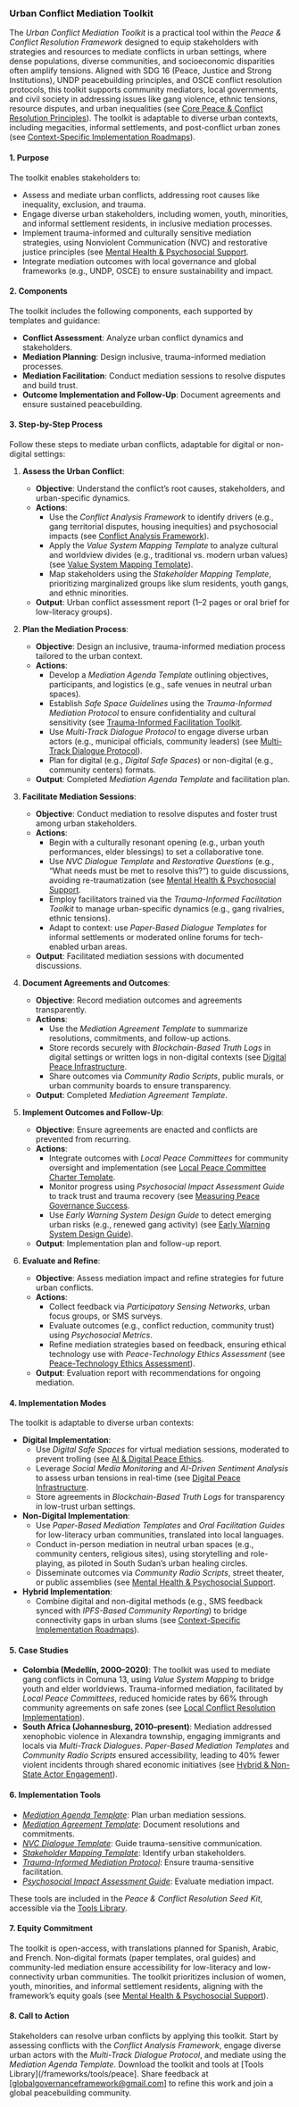 ### Urban Conflict Mediation Toolkit

The *Urban Conflict Mediation Toolkit* is a practical tool within the *Peace & Conflict Resolution Framework* designed to equip stakeholders with strategies and resources to mediate conflicts in urban settings, where dense populations, diverse communities, and socioeconomic disparities often amplify tensions. Aligned with SDG 16 (Peace, Justice and Strong Institutions), UNDP peacebuilding principles, and OSCE conflict resolution protocols, this toolkit supports community mediators, local governments, and civil society in addressing issues like gang violence, ethnic tensions, resource disputes, and urban inequalities (see [Core Peace & Conflict Resolution Principles](/frameworks/docs/implementation/peace#core-principles)). The toolkit is adaptable to diverse urban contexts, including megacities, informal settlements, and post-conflict urban zones (see [Context-Specific Implementation Roadmaps](/frameworks/docs/implementation/peace#context-specific-roadmaps)).

#### 1. Purpose
The toolkit enables stakeholders to:
- Assess and mediate urban conflicts, addressing root causes like inequality, exclusion, and trauma.
- Engage diverse urban stakeholders, including women, youth, minorities, and informal settlement residents, in inclusive mediation processes.
- Implement trauma-informed and culturally sensitive mediation strategies, using Nonviolent Communication (NVC) and restorative justice principles (see [Mental Health & Psychosocial Support](/frameworks/docs/implementation/peace#mental-health]).
- Integrate mediation outcomes with local governance and global frameworks (e.g., UNDP, OSCE) to ensure sustainability and impact.

#### 2. Components
The toolkit includes the following components, each supported by templates and guidance:
- **Conflict Assessment**: Analyze urban conflict dynamics and stakeholders.
- **Mediation Planning**: Design inclusive, trauma-informed mediation processes.
- **Mediation Facilitation**: Conduct mediation sessions to resolve disputes and build trust.
- **Outcome Implementation and Follow-Up**: Document agreements and ensure sustained peacebuilding.

#### 3. Step-by-Step Process
Follow these steps to mediate urban conflicts, adaptable for digital or non-digital settings:

1. **Assess the Urban Conflict**:
   - **Objective**: Understand the conflict’s root causes, stakeholders, and urban-specific dynamics.
   - **Actions**:
     - Use the *Conflict Analysis Framework* to identify drivers (e.g., gang territorial disputes, housing inequities) and psychosocial impacts (see [Conflict Analysis Framework](/frameworks/docs/implementation/peace#conflict-analysis-framework)).
     - Apply the *Value System Mapping Template* to analyze cultural and worldview divides (e.g., traditional vs. modern urban values) (see [Value System Mapping Template](/frameworks/docs/implementation/peace#value-system-mapping-template)).
     - Map stakeholders using the *Stakeholder Mapping Template*, prioritizing marginalized groups like slum residents, youth gangs, and ethnic minorities.
   - **Output**: Urban conflict assessment report (1–2 pages or oral brief for low-literacy groups).

2. **Plan the Mediation Process**:
   - **Objective**: Design an inclusive, trauma-informed mediation process tailored to the urban context.
   - **Actions**:
     - Develop a *Mediation Agenda Template* outlining objectives, participants, and logistics (e.g., safe venues in neutral urban spaces).
     - Establish *Safe Space Guidelines* using the *Trauma-Informed Mediation Protocol* to ensure confidentiality and cultural sensitivity (see [Trauma-Informed Facilitation Toolkit](/frameworks/docs/implementation/peace#trauma-informed-toolkit]).
     - Use *Multi-Track Dialogue Protocol* to engage diverse urban actors (e.g., municipal officials, community leaders) (see [Multi-Track Dialogue Protocol](/frameworks/docs/implementation/peace#multi-track-dialogue-protocol)).
     - Plan for digital (e.g., *Digital Safe Spaces*) or non-digital (e.g., community centers) formats.
   - **Output**: Completed *Mediation Agenda Template* and facilitation plan.

3. **Facilitate Mediation Sessions**:
   - **Objective**: Conduct mediation to resolve disputes and foster trust among urban stakeholders.
   - **Actions**:
     - Begin with a culturally resonant opening (e.g., urban youth performances, elder blessings) to set a collaborative tone.
     - Use *NVC Dialogue Template* and *Restorative Questions* (e.g., “What needs must be met to resolve this?”) to guide discussions, avoiding re-traumatization (see [Mental Health & Psychosocial Support](/frameworks/docs/implementation/peace#mental-health]).
     - Employ facilitators trained via the *Trauma-Informed Facilitation Toolkit* to manage urban-specific dynamics (e.g., gang rivalries, ethnic tensions).
     - Adapt to context: use *Paper-Based Dialogue Templates* for informal settlements or moderated online forums for tech-enabled urban areas.
   - **Output**: Facilitated mediation sessions with documented discussions.

4. **Document Agreements and Outcomes**:
   - **Objective**: Record mediation outcomes and agreements transparently.
   - **Actions**:
     - Use the *Mediation Agreement Template* to summarize resolutions, commitments, and follow-up actions.
     - Store records securely with *Blockchain-Based Truth Logs* in digital settings or written logs in non-digital contexts (see [Digital Peace Infrastructure](/frameworks/docs/implementation/peace#digital-infrastructure]).
     - Share outcomes via *Community Radio Scripts*, public murals, or urban community boards to ensure transparency.
   - **Output**: Completed *Mediation Agreement Template*.

5. **Implement Outcomes and Follow-Up**:
   - **Objective**: Ensure agreements are enacted and conflicts are prevented from recurring.
   - **Actions**:
     - Integrate outcomes with *Local Peace Committees* for community oversight and implementation (see [Local Peace Committee Charter Template](/frameworks/docs/implementation/peace#local-peace-committee-charter-template]).
     - Monitor progress using *Psychosocial Impact Assessment Guide* to track trust and trauma recovery (see [Measuring Peace Governance Success](/frameworks/docs/implementation/peace#measuring-success]).
     - Use *Early Warning System Design Guide* to detect emerging urban risks (e.g., renewed gang activity) (see [Early Warning System Design Guide](/frameworks/docs/implementation/peace#early-warning-system-design-guide)).
   - **Output**: Implementation plan and follow-up report.

6. **Evaluate and Refine**:
   - **Objective**: Assess mediation impact and refine strategies for future urban conflicts.
   - **Actions**:
     - Collect feedback via *Participatory Sensing Networks*, urban focus groups, or SMS surveys.
     - Evaluate outcomes (e.g., conflict reduction, community trust) using *Psychosocial Metrics*.
     - Refine mediation strategies based on feedback, ensuring ethical technology use with *Peace-Technology Ethics Assessment* (see [Peace-Technology Ethics Assessment](/frameworks/docs/implementation/peace#peace-technology-ethics-assessment)).
   - **Output**: Evaluation report with recommendations for ongoing mediation.

#### 4. Implementation Modes
The toolkit is adaptable to diverse urban contexts:
- **Digital Implementation**:
  - Use *Digital Safe Spaces* for virtual mediation sessions, moderated to prevent trolling (see [AI & Digital Peace Ethics](/frameworks/docs/implementation/peace#ai-ethics]).
  - Leverage *Social Media Monitoring* and *AI-Driven Sentiment Analysis* to assess urban tensions in real-time (see [Digital Peace Infrastructure](/frameworks/docs/implementation/peace#digital-infrastructure]).
  - Store agreements in *Blockchain-Based Truth Logs* for transparency in low-trust urban settings.
- **Non-Digital Implementation**:
  - Use *Paper-Based Mediation Templates* and *Oral Facilitation Guides* for low-literacy urban communities, translated into local languages.
  - Conduct in-person mediation in neutral urban spaces (e.g., community centers, religious sites), using storytelling and role-playing, as piloted in South Sudan’s urban healing circles.
  - Disseminate outcomes via *Community Radio Scripts*, street theater, or public assemblies (see [Mental Health & Psychosocial Support](/frameworks/docs/implementation/peace#mental-health]).
- **Hybrid Implementation**:
  - Combine digital and non-digital methods (e.g., SMS feedback synced with *IPFS-Based Community Reporting*) to bridge connectivity gaps in urban slums (see [Context-Specific Implementation Roadmaps](/frameworks/docs/implementation/peace#context-specific-roadmaps)).

#### 5. Case Studies
- **Colombia (Medellín, 2000–2020)**: The toolkit was used to mediate gang conflicts in Comuna 13, using *Value System Mapping* to bridge youth and elder worldviews. Trauma-informed mediation, facilitated by *Local Peace Committees*, reduced homicide rates by 66% through community agreements on safe zones (see [Local Conflict Resolution Implementation](/frameworks/docs/implementation/peace#local-implementation)).
- **South Africa (Johannesburg, 2010–present)**: Mediation addressed xenophobic violence in Alexandra township, engaging immigrants and locals via *Multi-Track Dialogues*. *Paper-Based Mediation Templates* and *Community Radio Scripts* ensured accessibility, leading to 40% fewer violent incidents through shared economic initiatives (see [Hybrid & Non-State Actor Engagement](/frameworks/docs/implementation/peace#non-state-actors)).

#### 6. Implementation Tools
- *[Mediation Agenda Template](/frameworks/tools/peace/mediation-agenda-template-en.pdf)*: Plan urban mediation sessions.
- *[Mediation Agreement Template](/frameworks/tools/peace/mediation-agreement-template-en.pdf)*: Document resolutions and commitments.
- *[NVC Dialogue Template](/frameworks/tools/peace/nvc-dialogue-template-en.pdf)*: Guide trauma-sensitive communication.
- *[Stakeholder Mapping Template](/frameworks/tools/peace/stakeholder-mapping-template-en.pdf)*: Identify urban stakeholders.
- *[Trauma-Informed Mediation Protocol](/frameworks/tools/peace/trauma-informed-mediation-protocol-en.pdf)*: Ensure trauma-sensitive facilitation.
- *[Psychosocial Impact Assessment Guide](/frameworks/tools/peace/psychosocial-impact-assessment-guide-en.pdf)*: Evaluate mediation impact.

These tools are included in the *Peace & Conflict Resolution Seed Kit*, accessible via the [Tools Library](/frameworks/tools/peace).

#### 7. Equity Commitment
The toolkit is open-access, with translations planned for Spanish, Arabic, and French. Non-digital formats (paper templates, oral guides) and community-led mediation ensure accessibility for low-literacy and low-connectivity urban communities. The toolkit prioritizes inclusion of women, youth, minorities, and informal settlement residents, aligning with the framework’s equity goals (see [Mental Health & Psychosocial Support](/frameworks/docs/implementation/peace#mental-health)).

#### 8. Call to Action
Stakeholders can resolve urban conflicts by applying this toolkit. Start by assessing conflicts with the *Conflict Analysis Framework*, engage diverse urban actors with the *Multi-Track Dialogue Protocol*, and mediate using the *Mediation Agenda Template*. Download the toolkit and tools at [Tools Library](/frameworks/tools/peace]. Share feedback at [globalgovernanceframework@gmail.com] to refine this work and join a global peacebuilding community.